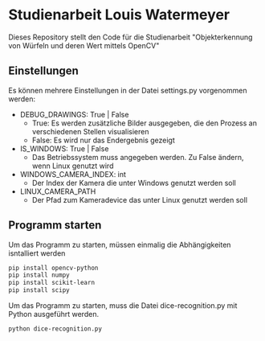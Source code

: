 # Studienarbeit Louis Watermeyer

Dieses Repository stellt den Code für die Studienarbeit "Objekterkennung von Würfeln und deren Wert mittels OpenCV"

## Einstellungen
Es können mehrere Einstellungen in der Datei settings.py vorgenommen werden:
 - DEBUG_DRAWINGS: True | False
   - True: Es werden zusätzliche Bilder ausgegeben, die den Prozess an verschiedenen Stellen visualisieren
   - False: Es wird nur das Endergebnis gezeigt
 - IS_WINDOWS: True | False
   - Das Betriebssystem muss angegeben werden. Zu False ändern, wenn Linux genutzt wird
 - WINDOWS_CAMERA_INDEX: int
   - Der Index der Kamera die unter Windows genutzt werden soll
 - LINUX_CAMERA_PATH
   - Der Pfad zum Kameradevice das unter Linux genutzt werden soll

## Programm starten
Um das Programm zu starten, müssen einmalig die Abhängigkeiten isntalliert werden
```bash
pip install opencv-python
pip install numpy
pip install scikit-learn
pip install scipy
```

Um das Programm zu starten, muss die Datei dice-recognition.py mit Python ausgeführt werden.
```bash
python dice-recognition.py
```


